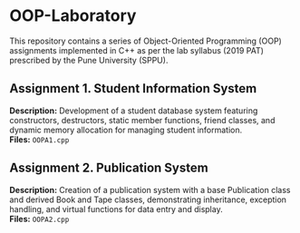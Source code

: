 # OOP-Laboratory
This repository contains a series of Object-Oriented Programming (OOP) assignments implemented in C++ as per the lab syllabus (2019 PAT) prescribed by the Pune University (SPPU).  

## Assignment 1. Student Information System
**Description:** Development of a student database system featuring constructors, destructors, static member functions, friend classes, and dynamic memory allocation for managing student information.  
**Files:** `OOPA1.cpp`  

## Assignment 2. Publication System
**Description:** Creation of a publication system with a base Publication class and derived Book and Tape classes, demonstrating inheritance, exception handling, and virtual functions for data entry and display.  
**Files:** `OOPA2.cpp`  
